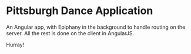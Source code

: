 Pittsburgh Dance Application
========================

An Angular app, with Epiphany in the background to handle routing on the server. All the rest is done on the client in AngularJS.

Hurray!
